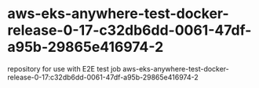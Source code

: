 # aws-eks-anywhere-test-docker-release-0-17-c32db6dd-0061-47df-a95b-29865e416974-2
repository for use with E2E test job aws-eks-anywhere-test-docker-release-0-17:c32db6dd-0061-47df-a95b-29865e416974-2
